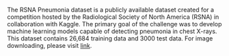 The RSNA Pneumonia dataset is a publicly available dataset created for a competition hosted by the Radiological Society of North America (RSNA) in collaboration with Kaggle. The primary goal of the challenge was to develop machine learning models capable of detecting pneumonia in chest X-rays. This dataset contains 26,684 training data and 3000 test data. For image downloading, please visit [link](https://www.rsna.org/rsnai/ai-image-challenge/RSNA-Pneumonia-Detection-Challenge-2018).